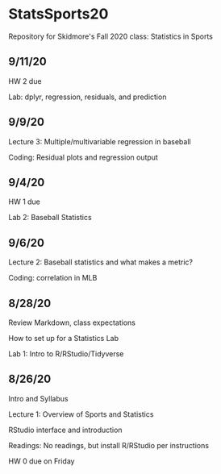# StatsSports20

Repository for Skidmore's Fall 2020 class: Statistics in Sports

## 9/11/20

HW 2 due

Lab: dplyr, regression, residuals, and prediction

## 9/9/20

Lecture 3: Multiple/multivariable regression in baseball

Coding: Residual plots and regression output


## 9/4/20

HW 1 due

Lab 2: Baseball Statistics

## 9/6/20

Lecture 2: Baseball statistics and what makes a metric?

Coding: correlation in MLB

## 8/28/20

Review Markdown, class expectations

How to set up for a Statistics Lab

Lab 1: Intro to R/RStudio/Tidyverse

## 8/26/20

Intro and Syllabus

Lecture 1: Overview of Sports and Statistics

RStudio interface and introduction

Readings: No readings, but install R/RStudio per instructions

HW 0 due on Friday
